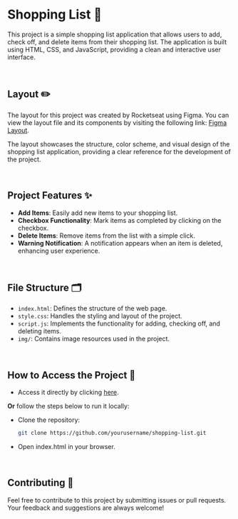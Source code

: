 # Shopping List 🛒

This project is a simple shopping list application that allows users to add, check off, and delete items from their shopping list. The application is built using HTML, CSS, and JavaScript, providing a clean and interactive user interface.

<br>

## Layout ✏️

The layout for this project was created by Rocketseat using Figma. You can view the layout file and its components by visiting the following link: [Figma Layout](https://www.figma.com/design/57y3uHqCzuNYOEb3SzkJy4/Lista-de-compras-(Community)?node-id=0-1&node-type=canvas&t=cYaRhrH327XAniSy-0).

The layout showcases the structure, color scheme, and visual design of the shopping list application, providing a clear reference for the development of the project.

<br>

## Project Features ✨

- **Add Items**: Easily add new items to your shopping list.
- **Checkbox Functionality**: Mark items as completed by clicking on the checkbox.
- **Delete Items**: Remove items from the list with a simple click.
- **Warning Notification**: A notification appears when an item is deleted, enhancing user experience.

<br>

## File Structure 🗂️

- `index.html`: Defines the structure of the web page.
- `style.css`: Handles the styling and layout of the project.
- `script.js`: Implements the functionality for adding, checking off, and deleting items.
- `img/`: Contains image resources used in the project.

<br>

## How to Access the Project 🚀

- Access it directly by clicking [here](https://eduardapontel.github.io/shopping-list/).

**Or** follow the steps below to run it locally:

- Clone the repository:

   ```bash
   git clone https://github.com/yourusername/shopping-list.git
   
- Open index.html in your browser.
  
<br>

## Contributing 🤝

Feel free to contribute to this project by submitting issues or pull requests. Your feedback and suggestions are always welcome!

